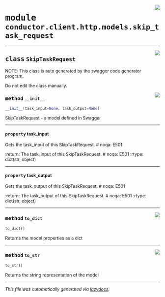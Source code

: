 <!-- markdownlint-disable -->

<a href="../src/conductor/client/http/models/skip_task_request.py#L0"><img align="right" style="float:right;" src="https://img.shields.io/badge/-source-cccccc?style=flat-square"></a>

# <kbd>module</kbd> `conductor.client.http.models.skip_task_request`






---

<a href="../src/conductor/client/http/models/skip_task_request.py#L6"><img align="right" style="float:right;" src="https://img.shields.io/badge/-source-cccccc?style=flat-square"></a>

## <kbd>class</kbd> `SkipTaskRequest`
NOTE: This class is auto generated by the swagger code generator program. 

Do not edit the class manually. 

<a href="../src/conductor/client/http/models/skip_task_request.py#L28"><img align="right" style="float:right;" src="https://img.shields.io/badge/-source-cccccc?style=flat-square"></a>

### <kbd>method</kbd> `__init__`

```python
__init__(task_input=None, task_output=None)
```

SkipTaskRequest - a model defined in Swagger 


---

#### <kbd>property</kbd> task_input

Gets the task_input of this SkipTaskRequest.  # noqa: E501 



:return: The task_input of this SkipTaskRequest.  # noqa: E501 :rtype: dict(str, object) 

---

#### <kbd>property</kbd> task_output

Gets the task_output of this SkipTaskRequest.  # noqa: E501 



:return: The task_output of this SkipTaskRequest.  # noqa: E501 :rtype: dict(str, object) 



---

<a href="../src/conductor/client/http/models/skip_task_request.py#L80"><img align="right" style="float:right;" src="https://img.shields.io/badge/-source-cccccc?style=flat-square"></a>

### <kbd>method</kbd> `to_dict`

```python
to_dict()
```

Returns the model properties as a dict 

---

<a href="../src/conductor/client/http/models/skip_task_request.py#L107"><img align="right" style="float:right;" src="https://img.shields.io/badge/-source-cccccc?style=flat-square"></a>

### <kbd>method</kbd> `to_str`

```python
to_str()
```

Returns the string representation of the model 




---

_This file was automatically generated via [lazydocs](https://github.com/ml-tooling/lazydocs)._
